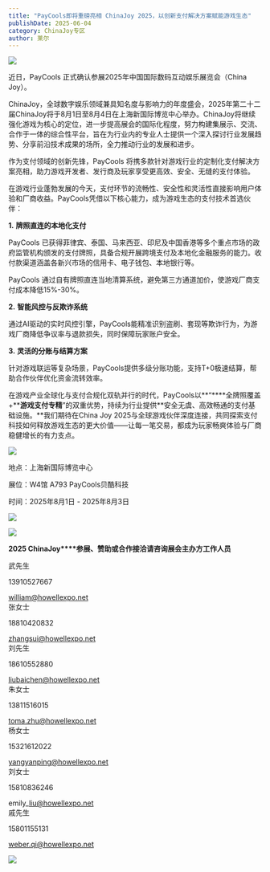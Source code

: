 ```yaml
---
title: "PayCools即将重磅亮相 ChinaJoy 2025，以创新支付解决方案赋能游戏生态"
publishDate: 2025-06-04
category: ChinaJoy专区
author: 莱尔
---
```


![](https://ec-net-1251389766.cos.ap-shanghai.myqcloud.com/wp-content/uploads/2025/06/20250604154506340.png)

近日，PayCools 正式确认参展2025年中国国际数码互动娱乐展览会（China Joy）。

ChinaJoy，全球数字娱乐领域兼具知名度与影响力的年度盛会，2025年第二十二届ChinaJoy将于8月1日至8月4日在上海新国际博览中心举办。ChinaJoy将继续强化游戏为核心的定位，进一步提高展会的国际化程度，努力构建集展示、交流、合作于一体的综合性平台，旨在为行业内的专业人士提供一个深入探讨行业发展趋势、分享前沿技术成果的场所，全力推动行业的发展和进步。

作为支付领域的创新先锋，PayCools 将携多款针对游戏行业的定制化支付解决方案亮相，助力游戏开发者、发行商及玩家享受更高效、安全、无缝的支付体验。

在游戏行业蓬勃发展的今天，支付环节的流畅性、安全性和灵活性直接影响用户体验和厂商收益。PayCools凭借以下核心能力，成为游戏生态的支付技术首选伙伴：

**1\.** **牌照直连的本地化支付**

PayCools 已获得菲律宾、泰国、马来西亚、印尼及中国香港等多个重点市场的政府监管机构颁发的支付牌照，具备合规开展跨境支付及本地化金融服务的能力。收付款渠道涵盖各新兴市场的信用卡、电子钱包、本地银行等。

PayCools 通过自有牌照直连当地清算系统，避免第三方通道加价，使游戏厂商支付成本降低15%-30%。

**2\.** **智能风控与反欺诈系统**

通过AI驱动的实时风控引擎，PayCools能精准识别盗刷、套现等欺诈行为，为游戏厂商降低争议率与退款损失，同时保障玩家账户安全。

**3\.** **灵活的分账与结算方案**

针对游戏联运等复杂场景，PayCools提供多级分账功能，支持T+0极速结算，帮助合作伙伴优化资金流转效率。

在游戏产业全球化与支付合规化双轨并行的时代，PayCools以**“****全牌照覆盖+****游戏支付专精**”的双重优势，持续为行业提供**安全无虞、高效畅通的支付基础设施。**我们期待在China Joy 2025与全球游戏伙伴深度连接，共同探索支付科技如何释放游戏生态的更大价值——让每一笔交易，都成为玩家畅爽体验与厂商稳健增长的有力支点。

![](https://ec-net-1251389766.cos.ap-shanghai.myqcloud.com/wp-content/uploads/2025/06/20250604154510676-731x1024.png)

地点：上海新国际博览中心

展位：W4馆 A793 PayCools贝酷科技

时间：2025年8月1日 - 2025年8月3日

![](https://ec-net-1251389766.cos.ap-shanghai.myqcloud.com/wp-content/uploads/2025/06/20250604154515375-775x1024.png)

![](https://ec-net-1251389766.cos.ap-shanghai.myqcloud.com/wp-content/uploads/2025/06/20250604154522639.png)

**2025 ChinaJoy****参展、赞助或合作接洽请咨询展会主办方工作人员**

武先生

13910527667

william@howellexpo.net  
张女士

18810420832

zhangsui@howellexpo.net  
刘先生

18610552880

liubaichen@howellexpo.net  
朱女士

13811516015

toma.zhu@howellexpo.net  
杨女士

15321612022

yangyanping@howellexpo.net  
刘女士

15810836246

emily\_liu@howellexpo.net  
戚先生

15801155131

weber.qi@howellexpo.net

![](https://ec-net-1251389766.cos.ap-shanghai.myqcloud.com/wp-content/uploads/2025/06/20250604154526902.png)
